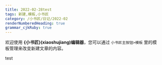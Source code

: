 ```yaml
---
title: 2022-02-28test
tags: 新建,模板,小书匠
category: /小书匠/日记/2022-02
renderNumberedHeading: true
grammar_cjkRuby: true
---
```



欢迎使用 **{小书匠}(xiaoshujiang)编辑器**，您可以通过 `小书匠主按钮>模板` 里的模板管理来改变新建文章的内容。

test